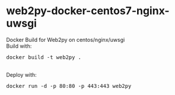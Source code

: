 # web2py-docker-centos7-nginx-uwsgi
Docker Build for Web2py on centos/nginx/uwsgi
<br>
Build with:
<pre>docker build -t web2py . </pre>
<br>
Deploy with:
<pre>docker run -d -p 80:80 -p 443:443 web2py</pre>
